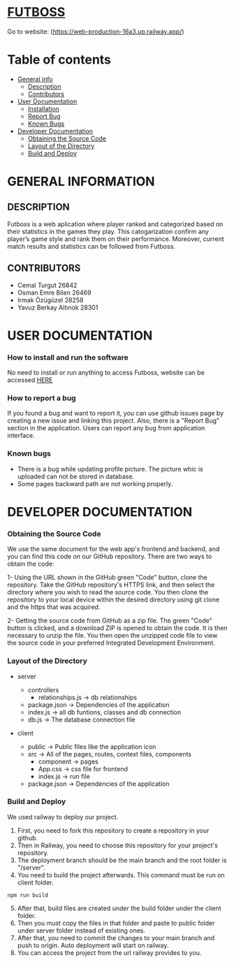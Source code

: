 ﻿# [FUTBOSS](https://web-production-16a3.up.railway.app/)
 
 Go to website: (https://web-production-16a3.up.railway.app/)
 
# Table of contents
- [General info](#general-information)
  * [Description](#description)
  * [Contributors](#contributors)
- [User Documentation](#user-documentation)
  * [Installation](#how-to-install-and-run-the-software)
  * [Report Bug](#how-to-report-a-bug)
  * [Known Bugs](#known-bugs)
- [Developer Documentation](#developer-documentation)
  * [Obtaining the Source Code](#obtaining-the-source-code)
  * [Layout of the Directory](#layout-of-the-directory)
  * [Build and Deploy ](#build-and-deploy)
    
 
# GENERAL INFORMATION
## DESCRIPTION
Futboss is a web aplication where player ranked and categorized based on their statistics in the games they play. This catogarization confirm any player’s game style and rank them on their performance. Moreover, current match results and statistics can be followed from Futboss.  
## CONTRIBUTORS
- Cemal Turgut 26842
- Osman Emre Bilen 26469
- Irmak Özügüzel 28258
- Yavuz Berkay Altınok 28301

# USER DOCUMENTATION
### How to install and run the software
No need to install or run anything to access Futboss, website can be accessed [HERE](https://web-production-16a3.up.railway.app/)
### How to report a bug
If you found a bug and want to report it, you can use github issues page by creating a new issue and linking this project.
Also, there is a "Report Bug" section in the application. Users can report any bug from application interface.
### Known bugs
- There is a bug while updating profile picture. The picture whic is uploaded can not be stored in database.
- Some pages backward path are not working properly.

# DEVELOPER DOCUMENTATION
### Obtaining the Source Code 
We use the same document for the web app's frontend and backend, and you can find this code on our GitHub repository.
There are two ways to obtain the code:

1- Using the URL shown in the GitHub green "Code" button, clone the repository. Take the GitHub repository's HTTPS link, and then select the directory where you wish to read the source code. You then clone the repository to your local device within the desired directory using git clone and the https that was acquired.

2- Getting the source code from GitHub as a zip file. The green "Code" button is clicked, and a download ZIP is opened to obtain the code. It is then necessary to unzip the file. You then open the unzipped code file to view the source code in your preferred Integrated Development Environment.
### Layout of the Directory
- server
    - controllers
      - relationships.js → db relationships
    - package.json → Dependencies of the application 
    - index.js → all db funtions, classes and db connection
    - db.js → The database connection file

- client
    - public → Public files like the application icon
    - src → All of the pages, routes, context files, components
      - component → pages
      - App.css → css file for frontend
      - index.js → run file
    - package.json → Dependencies of the application
### Build and Deploy 
We used railway to deploy our project.
1. First, you need to fork this repository to create a repository in your github.
2. Then in Railway, you need to choose this repository for your project's repository.
3. The deployment branch should be the main branch and the root folder is "/server".
4. You need to build the project afterwards. This command must be run on client folder.
```
npm run build
```
5. After that, build files are created under the build folder under the client folder.
6. Then you must copy the files in that folder and paste to public folder under server folder instead of existing ones.
7. After that, you need to commit the changes to your main branch and push to origin. Auto deployment will start on railway. 
8. You can access the project from the url railway provides to you.
 

 
